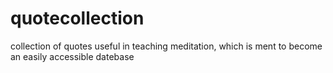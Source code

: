 # quotecollection
collection of quotes useful in teaching meditation, which is ment to become an easily accessible datebase
